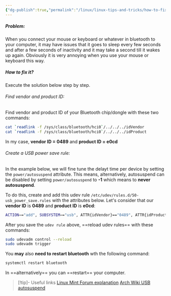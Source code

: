 ```yaml
---
{"dg-publish":true,"permalink":"/linux/linux-tips-and-tricks/how-to-fix-bluetooth-sleep-issues/","noteIcon":""}
---
```


##### Problem:
When you connect your mouse or keyboard or whatever in bluetooth to your computer, it may have issues that it goes to sleep every few seconds and after a few seconds of inactivity and it may take a second till it wakes up again. Obviously it is very annoying when you use your mouse or keyboard this way.

##### How to fix it?
Execute the solution below step by step.
###### Find vendor and product ID:
Find vendor and product ID of your Bluetooth chip/dongle with these two commands:

```bash
cat `readlink -f /sys/class/bluetooth/hci0`/../../../idVendor
cat `readlink -f /sys/class/bluetooth/hci0`/../../../idProduct
```

In my case, **vendor ID = 0489** and **product ID = e0cd** 

###### Create a USB power save rule:
In the example below, we will fine tune the delayt time per device by setting the `power/autosuspend` attribute. This means, alternatively, autosuspend can be disabled by setting `power/autosuspend` to **-1** which means to **never autosuspend**.

To do this, create and add this udev rule `/etc/udev/rules.d/50-usb_power_save.rules` with the attributes below. Let's consider that our **vendor ID** is **0489** and **product ID** is **e0cd**:

```bash
ACTION=="add", SUBSYSTEM=="usb", ATTR{idVendor}=="0489", ATTR{idProduct}=="e0cd", ATTR{power/autosuspend}="-1"
```

After you save the `udev rule` above, ==reload udev rules== with these commands:

```bash
sudo udevadm control --reload
sudo udevadm trigger
```

You **may** also **need to restart bluetooth** wth the following command:

```bash
systemctl restart bluetooth
```

In ==alternatively== you can ==restart== your computer.

> [!tip]- Useful links
> [Linux Mint Forum explanation](https://forums.linuxmint.com/viewtopic.php?t=271531)
> [Arch Wiki USB autosuspend](https://wiki.archlinux.org/title/Power_management#USB_autosuspend)